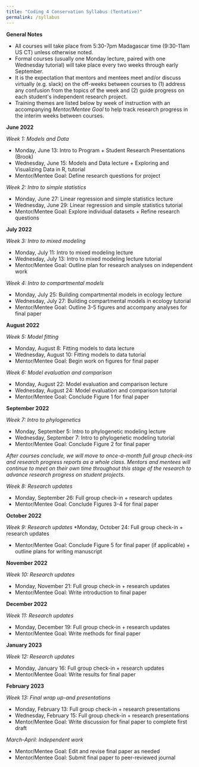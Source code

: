 ```yaml
---
title: "Coding 4 Conservation Syllabus (Tentative)"
permalink: /syllabus
---
```


**General Notes**

* All courses will take place from 5:30-7pm Madagascar time (9:30-11am US CT) unless otherwise noted. 
* Formal courses (usually one Monday lecture, paired with one Wednesday tutorial) will take place every two weeks through early September. 
* It is the expectation that mentors and mentees meet and/or discuss virtually (e.g. slack) on the off-weeks between courses to (1) address any confusion from the topics of the week and (2) guide progress on each student's independent research project.
* Training themes are listed below by week of instruction with an accompanying *Mentor/Mentee Goal* to help track research progress in the interim weeks between courses.


**June 2022**

*Week 1: Models and Data*
* Monday, June 13: Intro to Program + Student Research Presentations (Brook)
* Wednesday, June 15: Models and Data lecture + Exploring and Visualizing Data in R, tutorial
* Mentor/Mentee Goal: Define research questions for project

*Week 2: Intro to simple statistics*
* Monday, June 27: Linear regression and simple statistics lecture
* Wednesday, June 29: Linear regression and simple statistics tutorial
* Mentor/Mentee Goal: Explore individual datasets + Refine research questions

**July 2022**

*Week 3: Intro to mixed modeling*
* Monday, July 11: Intro to mixed modeling lecture
* Wednesday, July 13: Intro to mixed modeling lecture tutorial
* Mentor/Mentee Goal: Outline plan for research analyses on independent work

*Week 4: Intro to compartmental models*
* Monday, July 25: Building compartmental models in ecology lecture
* Wednesday, July 27: Building compartmental models in ecology tutorial
* Mentor/Mentee Goal: Outline 3-5 figures and accompany analyses for final paper

**August 2022**

*Week 5: Model fitting*
* Monday, August 8: Fitting models to data lecture
* Wednesday, August 10: Fitting models to data tutorial
* Mentor/Mentee Goal: Begin work on figures for final paper

*Week 6: Model evaluation and comparison*
* Monday, August 22: Model evaluation and comparison lecture
* Wednesday, August 24: Model evaluation and comparison tutorial
* Mentor/Mentee Goal: Conclude Figure 1 for final paper

**September 2022**

*Week 7: Intro to phylogenetics*
* Monday, September 5: Intro to phylogenetic modeling lecture
* Wednesday, September 7: Intro to phylogenetic modeling tutorial
* Mentor/Mentee Goal: Conclude Figure 2 for final paper

*After courses conclude, we will move to once-a-month full group check-ins and research progress reports as a whole class. Mentors and mentees will continue to meet on their own time throughout this stage of the research to advance research progress on student projects.*

*Week 8: Research updates*
* Monday, September 26: Full group check-in + research updates
* Mentor/Mentee Goal: Conclude Figures 3-4 for final paper

**October 2022**

*Week 9: Research updates*
*Monday, October 24: Full group check-in + research updates
* Mentor/Mentee Goal: Conclude Figure 5 for final paper (if applicable) + outline plans for writing manuscript 

**November 2022**

*Week 10: Research updates*
* Monday, November 21: Full group check-in + research updates
* Mentor/Mentee Goal: Write introduction to final paper

**December 2022**

*Week 11: Research updates*
* Monday, December 19: Full group check-in + research updates
* Mentor/Mentee Goal: Write methods for final paper

**January 2023**

*Week 12: Research updates*
* Monday, January 16: Full group check-in + research updates
* Mentor/Mentee Goal: Write results for final paper

**February 2023**

*Week 13: Final wrap up-and presentations*
* Monday, February 13: Full group check-in + research presentations
* Wednesday, February 15: Full group check-in + research presentations
* Mentor/Mentee Goal: Write discussion for final paper to complete first draft

*March-April: Independent work*
* Mentor/Mentee Goal: Edit and revise final paper as needed
* Mentor/Mentee Goal: Submit final paper to peer-reviewed journal


